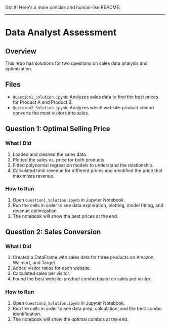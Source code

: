 Got it! Here's a more concise and human-like README:

---

# Data Analyst Assessment

## Overview

This repo has solutions for two questions on sales data analysis and optimization.

## Files

- `Question1_Solution.ipynb`: Analyzes sales data to find the best prices for Product A and Product B.
- `Question2_Solution.ipynb`: Analyzes which website-product combo converts the most visitors into sales.

## Question 1: Optimal Selling Price

### What I Did

1. Loaded and cleaned the sales data.
2. Plotted the sales vs. price for both products.
3. Fitted polynomial regression models to understand the relationship.
4. Calculated total revenue for different prices and identified the price that maximizes revenue.

### How to Run

1. Open `Question1_Solution.ipynb` in Jupyter Notebook.
2. Run the cells in order to see data exploration, plotting, model fitting, and revenue optimization.
3. The notebook will show the best prices at the end.

## Question 2: Sales Conversion

### What I Did

1. Created a DataFrame with sales data for three products on Amazon, Walmart, and Target.
2. Added visitor ratios for each website.
3. Calculated sales per visitor.
4. Found the best website-product combo based on sales per visitor.

### How to Run

1. Open `Question2_Solution.ipynb` in Jupyter Notebook.
2. Run the cells in order to see data prep, calculation, and the best combo identification.
3. The notebook will show the optimal combos at the end.
